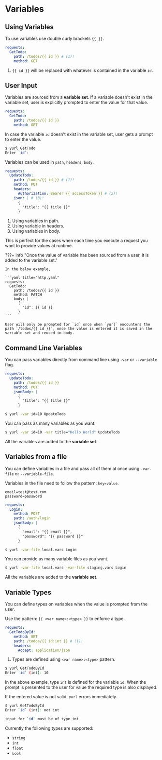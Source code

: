 # Variables

## Using Variables

To use variables use double curly brackets `{{ }}`.

```yaml title="http.yaml"
requests:
  GetTodo:
    path: /todos/{{ id }} # (1)!
    method: GET
```

1. `{{ id }}` will be replaced with whatever is contained in the variable `id`.

## User Input

Variables are sourced from a **variable set**. If a variable doesn't exist in the variable set, user is explicitly prompted to enter the value for that value.

```yaml title="http.yaml"
requests:
  GetTodo:
    path: /todos/{{ id }}
    method: GET
```

In case the variable `id` doesn't exist in the variable set, user gets a prompt to enter the value.

```bash
$ yurl GetTodo
Enter `id`:
```

Variables can be used in `path`, `headers`, `body`.

```yaml title="http.yaml"
requests:
  UpdateTodo:
    path: /todos/{{ id }} # (1)!
    method: PUT
    headers:
      Authorization: Bearer {{ accessToken }} # (2)!
    json: | # (3)!
      {
        "title": "{{ title }}" 
      }
```

1. Using variables in path.
2. Using variable in headers.
3. Using variables in body.

This is perfect for the cases when each time you execute a request you want to provide values at runtime.

???+ info "Once the value of variable has been sourced from a user, it is added to the variable set."

    In the below example,

    ```yaml title="http.yaml"
    requests:
      GetTodo:
        path: /todos/{{ id }}
        method: PATCH
        body: |
          {
            "id": {{ id }}
          }
    ```

    User will only be prompted for `id` once when `yurl` encounters the path `/todos/{{ id }}`, once the value is entered it is saved in the variable set and reused in body.

## Command Line Variables

You can pass variables directly from command line using `-var` or `--variable` flag.

```yaml title="http.yaml"
requests:
  UpdateTodo:
    path: /todos/{{ id }}
    method: PUT
    jsonBody: |
      {
        "title": "{{ title }}"
      }
```

```bash linenums="0"
$ yurl -var id=10 UpdateTodo
```

You can pass as many variables as you want.

```bash linenums="0"
$ yurl -var id=10 -var title="Hello World" UpdateTodo
```

All the variables are added to the **variable set**.

## Variables from a file

You can define variables in a file and pass all of them at once using `-var-file` or `--variable-file`.

Variables in the file need to follow the pattern: `key=value`.

```text title="local.vars"
email=test@test.com
password=password
```

```yaml title="http.yaml"
requests:
  Login:
    method: POST
    path: /auth/login
    jsonBody: |
      {
        "email": "{{ email }}",
        "password": "{{ password }}"
      }
```

```bash linenums="0"
$ yurl -var-file local.vars Login
```

You can provide as many variable files as you want.

```bash linenums="0"
$ yurl -var-file local.vars -var-file staging.vars Login
```

All the variables are added to the **variable set**.

## Variable Types

You can define types on variables when the value is prompted from the user.

Use the pattern: `{{ <var name>:<type> }}` to enforce a type.

```yaml title="http.requests"
requests:
  GetTodoById:
    method: GET
    path: /todos/{{ id:int }} # (1)!
    headers:
      Accept: application/json
```

1. Types are defined using `<var name>:<type>` pattern.

```bash linenums="0"
$ yurl GetTodoById
Enter `id` (int): 10
```

In the above example, type `int` is defined for the variable `id`. When the prompt is presented to the user for value the required type is also displayed.

If the entered value is not valid, `yurl` errors immediately.

```bash linenums="0"
$ yurl GetTodoById
Enter `id` (int): not int

input for `id` must be of type int
```

Currently the following types are supported:

- `string`
- `int`
- `float`
- `bool`
